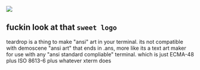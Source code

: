 ![](https://i.imgur.com/HCtqmyB.png)

## fuckin look at that `sweet logo`
teardrop is a thing to make "ansi" art in your terminal. its not compatible with demoscene "ansi art" that ends in .ans, more like its a text art maker for use with any "ansi standard compliable" terminal. which is just ECMA-48 plus ISO 8613-6 plus whatever xterm does
